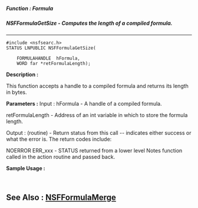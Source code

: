 ##### Function : Formula
##### NSFFormulaGetSize - Computes the length of a compiled formula.
---
```
#include <nsfsearc.h>
STATUS LNPUBLIC NSFFormulaGetSize(

	FORMULAHANDLE  hFormula,
	WORD far *retFormulaLength);
```
**Description :**

This function accepts a handle to a compiled formula and returns its length in 
bytes.

**Parameters :**
Input :
hFormula  -  A handle of a compiled formula.

retFormulaLength  -  Address of an int variable in which to store the formula length.

Output :
(routine)  -  Return status from this call -- indicates either success or what the error is. The return codes include:

NOERROR
ERR_xxx - STATUS returned from a lower level Notes function called in the action routine and passed back.



**Sample Usage :**
```
 
```
**See Also :**
[NSFFormulaMerge](/reference/Func/NSFFormulaMerge)
---
